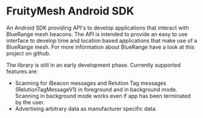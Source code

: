 # FruityMesh Android SDK
An Android SDK providing API's to develop applications that interact with BlueRange mesh beacons. The API is intended to provide an easy to use interface to develop time and location based applications that make use of a BlueRange mesh. For more information about BlueRange have a look at this project on github.

The library is still in an early development phase. Currently supported features are:
- Scanning for iBeacon messages and Relution Tag messages (RelutionTagMessageV1) in foreground and in background mode. Scanning in background mode works even if app has been terminated by the user.
- Advertising arbitrary data as manufacturer specific data.
